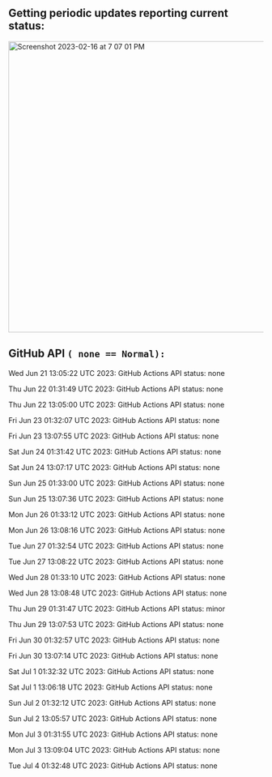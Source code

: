 
## Getting periodic updates reporting current status:
<img width="575" alt="Screenshot 2023-02-16 at 7 07 01 PM" src="https://user-images.githubusercontent.com/31228460/219539578-f880fea9-7a9d-4f7d-a7e2-5ce3d90ab466.png">

## GitHub API `( none == Normal):`

Wed Jun 21 13:05:22 UTC 2023: GitHub Actions API status: none

Thu Jun 22 01:31:49 UTC 2023: GitHub Actions API status: none

Thu Jun 22 13:05:00 UTC 2023: GitHub Actions API status: none

Fri Jun 23 01:32:07 UTC 2023: GitHub Actions API status: none

Fri Jun 23 13:07:55 UTC 2023: GitHub Actions API status: none

Sat Jun 24 01:31:42 UTC 2023: GitHub Actions API status: none

Sat Jun 24 13:07:17 UTC 2023: GitHub Actions API status: none

Sun Jun 25 01:33:00 UTC 2023: GitHub Actions API status: none

Sun Jun 25 13:07:36 UTC 2023: GitHub Actions API status: none

Mon Jun 26 01:33:12 UTC 2023: GitHub Actions API status: none

Mon Jun 26 13:08:16 UTC 2023: GitHub Actions API status: none

Tue Jun 27 01:32:54 UTC 2023: GitHub Actions API status: none

Tue Jun 27 13:08:22 UTC 2023: GitHub Actions API status: none

Wed Jun 28 01:33:10 UTC 2023: GitHub Actions API status: none

Wed Jun 28 13:08:48 UTC 2023: GitHub Actions API status: none

Thu Jun 29 01:31:47 UTC 2023: GitHub Actions API status: minor

Thu Jun 29 13:07:53 UTC 2023: GitHub Actions API status: none

Fri Jun 30 01:32:57 UTC 2023: GitHub Actions API status: none

Fri Jun 30 13:07:14 UTC 2023: GitHub Actions API status: none

Sat Jul  1 01:32:32 UTC 2023: GitHub Actions API status: none

Sat Jul  1 13:06:18 UTC 2023: GitHub Actions API status: none

Sun Jul  2 01:32:12 UTC 2023: GitHub Actions API status: none

Sun Jul  2 13:05:57 UTC 2023: GitHub Actions API status: none

Mon Jul  3 01:31:55 UTC 2023: GitHub Actions API status: none

Mon Jul  3 13:09:04 UTC 2023: GitHub Actions API status: none

Tue Jul  4 01:32:48 UTC 2023: GitHub Actions API status: none
